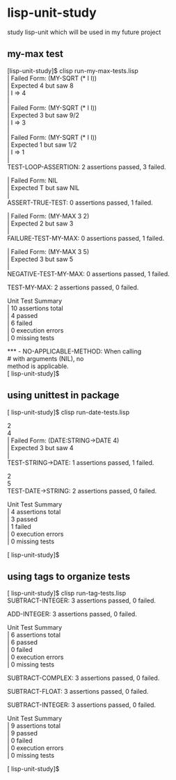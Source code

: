 # lisp-unit-study  
study lisp-unit which will be used in my future project  
  
## my-max test  
  
[lisp-unit-study]$ clisp run-my-max-tests.lisp   
 | Failed Form: (MY-SQRT (* I I))  
 | Expected 4 but saw 8  
 | I => 4  
 |  
 | Failed Form: (MY-SQRT (* I I))  
 | Expected 3 but saw 9/2  
 | I => 3  
 |  
 | Failed Form: (MY-SQRT (* I I))  
 | Expected 1 but saw 1/2  
 | I => 1  
 |  
TEST-LOOP-ASSERTION: 2 assertions passed, 3 failed.  
  
 | Failed Form: NIL  
 | Expected T but saw NIL  
 |  
ASSERT-TRUE-TEST: 0 assertions passed, 1 failed.  
  
 | Failed Form: (MY-MAX 3 2)  
 | Expected 2 but saw 3  
 |  
FAILURE-TEST-MY-MAX: 0 assertions passed, 1 failed.  
  
 | Failed Form: (MY-MAX 3 5)  
 | Expected 3 but saw 5  
 |  
NEGATIVE-TEST-MY-MAX: 0 assertions passed, 1 failed.  
  
TEST-MY-MAX: 2 assertions passed, 0 failed.  
  
Unit Test Summary  
 | 10 assertions total  
 | 4 passed  
 | 6 failed  
 | 0 execution errors  
 | 0 missing tests  
  
*** - NO-APPLICABLE-METHOD: When calling  
      #<STANDARD-GENERIC-FUNCTION PRINT-ERRORS> with arguments (NIL), no  
      method is applicable.  
[ lisp-unit-study]$   
  
  
  
## using unittest in package  
  
[ lisp-unit-study]$ clisp run-date-tests.lisp   
  
2   
4   
 | Failed Form: (DATE:STRING->DATE 4)  
 | Expected 3 but saw 4  
 |  
TEST-STRING->DATE: 1 assertions passed, 1 failed.  
  
  
2   
5   
TEST-DATE->STRING: 2 assertions passed, 0 failed.  
  
Unit Test Summary  
 | 4 assertions total  
 | 3 passed  
 | 1 failed  
 | 0 execution errors  
 | 0 missing tests  
  
[ lisp-unit-study]$   
  
## using tags to organize tests  
[ lisp-unit-study]$ clisp run-tag-tests.lisp   
SUBTRACT-INTEGER: 3 assertions passed, 0 failed.  
  
ADD-INTEGER: 3 assertions passed, 0 failed.  
  
Unit Test Summary  
 | 6 assertions total  
 | 6 passed  
 | 0 failed  
 | 0 execution errors  
 | 0 missing tests  
  
SUBTRACT-COMPLEX: 3 assertions passed, 0 failed.  
  
SUBTRACT-FLOAT: 3 assertions passed, 0 failed.  
  
SUBTRACT-INTEGER: 3 assertions passed, 0 failed.  
  
Unit Test Summary  
 | 9 assertions total  
 | 9 passed  
 | 0 failed  
 | 0 execution errors  
 | 0 missing tests  
  
[ lisp-unit-study]$   
